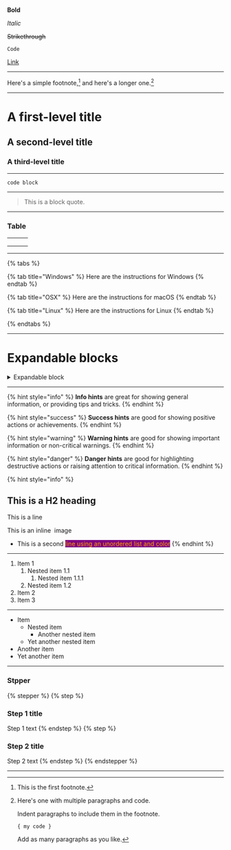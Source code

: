 
**Bold**


_Italic_


~~Strikethrough~~


`Code`


[Link](https://www.apple.com/kr/)

---

Here's a simple footnote,[^1] and here's a longer one.[^bignote]

[^1]: This is the first footnote.

[^bignote]: Here's one with multiple paragraphs and code.

    Indent paragraphs to include them in the footnote.

    `{ my code }`

    Add as many paragraphs as you like.

---

# A first-level title

## A second-level title

### A third-level title

--- 

```swift
code block
```

---

> This is a block quote.

---

### Table

|   |   |   |
| - | - | - |
|   |   |   |
|   |   |   |
|   |   |   |

---

{% tabs %}

{% tab title="Windows" %} Here are the instructions for Windows {% endtab %}

{% tab title="OSX" %} Here are the instructions for macOS {% endtab %}

{% tab title="Linux" %} Here are the instructions for Linux {% endtab %}

{% endtabs %}

---

# Expandable blocks

<details>

<summary>Expandable block</summary>



</details>

---

{% hint style="info" %}
**Info hints** are great for showing general information, or providing tips and tricks.
{% endhint %}

{% hint style="success" %}
**Success hints** are good for showing positive actions or achievements.
{% endhint %}

{% hint style="warning" %}
**Warning hints** are good for showing important information or non-critical warnings.
{% endhint %}

{% hint style="danger" %}
**Danger hints** are good for highlighting destructive actions or raising attention to critical information.
{% endhint %}

{% hint style="info" %}

## This is a H2 heading

This is a line

This is an inline <img src=".gitbook/assets/notification.png" alt="" data-size="line"> image

- This is a second <mark style="color:orange;background-color:purple;">line using an unordered list and color</mark>
{% endhint %}

---

1. Item 1
   1. Nested item 1.1
      1. Nested item 1.1.1
   2. Nested item 1.2
2. Item 2
3. Item 3

---

- Item
   - Nested item
      - Another nested item
   - Yet another nested item
- Another item
- Yet another item

---

### Stpper

{% stepper %}
{% step %}
### Step 1 title
Step 1 text
{% endstep %}
{% step %}
### Step 2 title
Step 2 text
{% endstep %}
{% endstepper %}

---


